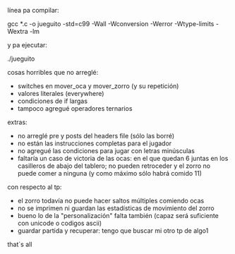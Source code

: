 línea pa compilar:

gcc *.c -o jueguito -std=c99 -Wall -Wconversion -Werror -Wtype-limits -Wextra -lm

y pa ejecutar:

./jueguito


cosas horribles que no arreglé:
- switches en mover_oca y mover_zorro (y su repetición)
- valores literales (everywhere)
- condiciones de if largas
- tampoco agregué operadores ternarios


extras:
- no arreglé pre y posts del headers file (sólo las borré)
- no están las instrucciones completas para el jugador
- no agregué las condiciones para jugar con letras minúsculas
- faltaría un caso de victoria de las ocas:
  en el que quedan 6 juntas en los casilleros de abajo del tablero;
  no pueden retroceder y el zorro no puede comer a ninguna (y como máximo sólo habrá comido 11)


con respecto al tp:
- el zorro todavía no puede hacer saltos múltiples comiendo ocas
- no se imprimen ni guardan las estadísticas de movimiento del zorro
- bueno lo de la "personalización" falta también (capaz será suficiente con unicode o codigos ascii)
- guardar partida y recuperar: tengo que buscar mi otro tp de algo1


that´s all
